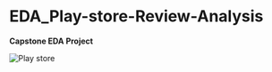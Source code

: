 # EDA_Play-store-Review-Analysis
**Capstone EDA Project**

![Play store](https://github.com/Sachinvt/EDA_Play-store-Review-Analysis/assets/140580938/a95eb6e7-c6b0-41d9-ae02-519e03396ad9)

